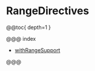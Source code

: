 <a id="rangedirectives"></a>
# RangeDirectives

@@toc{ depth=1 }

@@@ index

* [withRangeSupport](withRangeSupport.md)

@@@